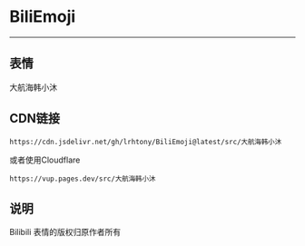 # BiliEmoji
---
## 表情
大航海韩小沐
## CDN链接
```
https://cdn.jsdelivr.net/gh/lrhtony/BiliEmoji@latest/src/大航海韩小沐
```
或者使用Cloudflare
```
https://vup.pages.dev/src/大航海韩小沐
```
## 说明
Bilibili 表情的版权归原作者所有
